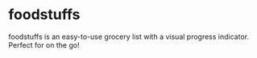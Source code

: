 # foodstuffs
foodstuffs is an easy-to-use grocery list with a visual progress indicator. Perfect for on the go!
